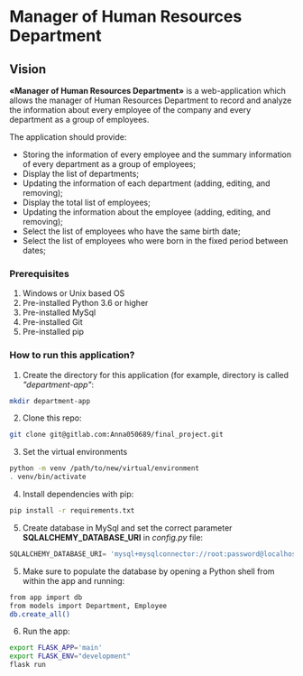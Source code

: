 # Manager of Human Resources Department

## Vision

**«Manager of Human Resources Department»** is a web-application which allows the manager of 
Human Resources Department to record and analyze the information about every employee of 
the company and every department as a group of employees.

The application should provide:

* Storing the information of every employee and the summary information of every department as
a group of employees;
* Display the list of departments;
* Updating the information of each department (adding, editing, and removing);
* Display the total list of employees;
* Updating the information about the employee (adding, editing, and removing);
* Select the list of employees who have the same birth date;
* Select the list of employees who were born in the fixed period between dates;

### Prerequisites

1. Windows or Unix based OS
2. Pre-installed Python 3.6 or higher
3. Pre-installed MySql
4. Pre-installed Git
5. Pre-installed pip

### How to run this application?

1. Create the directory for this application (for example, directory is called *"department-app"*:
```bash
mkdir department-app
```
2. Clone this repo: 
```bash
git clone git@gitlab.com:Anna050689/final_project.git
```
3. Set the virtual environments
```bash
python -m venv /path/to/new/virtual/environment
. venv/bin/activate
```
4. Install dependencies with pip: 
```bash
pip install -r requirements.txt
```
5. Create database in MySql and set the correct parameter **SQLALCHEMY_DATABASE_URI** in *config.py* file:<br>
```python
SQLALCHEMY_DATABASE_URI= 'mysql+mysqlconnector://root:password@localhost/name_of_database'
```
5. Make sure to populate the database by opening a Python shell from within the app and running:
```bash
from app import db
from models import Department, Employee
db.create_all()
```
6. Run the app:
```bash
export FLASK_APP='main'
export FLASK_ENV="development"
flask run
```





